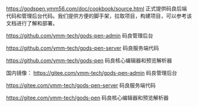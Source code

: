 https://godspen.ymm56.com/doc/cookbook/source.html  正式提供码良后端代码和管理后台代码。我们提供方便的脚手架，拉取项目，构建项目，可以参考该文档进行了解和部署。

https://github.com/ymm-tech/gods-pen-admin    码良管理后台

https://github.com/ymm-tech/gods-pen-server    码良服务端代码

https://github.com/ymm-tech/gods-pen  码良核心编辑器和预览解析器 

国内镜像：
https://gitee.com/ymm-tech/gods-pen-admin    码良管理后台

https://gitee.com/ymm-tech/gods-pen-server    码良服务端代码

https://gitee.com/ymm-tech/gods-pen  码良核心编辑器和预览解析器 